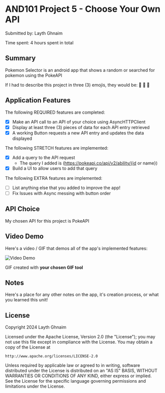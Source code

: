 <!-- (This is a comment) INSTRUCTIONS: Go through this page and fill out any **bolded** entries with their correct values.-->

# AND101 Project 5 - Choose Your Own API

Submitted by: Layth Ghnaim

Time spent: 4 hours spent in total

## Summary

Pokemon Selector is an android app that shows a random or searched for pokemon using the PokeAPI

If I had to describe this project in three (3) emojis, they would be: 📖 🐲 🔎

## Application Features

<!-- (This is a comment) Please be sure to change the [ ] to [x] for any features you completed.  If a feature is not checked [x], you might miss the points for that item! -->

The following REQUIRED features are completed:

- [x] Make an API call to an API of your choice using AsyncHTTPClient
- [x] Display at least three (3) pieces of data for each API entry retrieved
- [x] A working Button requests a new API entry and updates the data displayed

The following STRETCH features are implemented:

- [x] Add a query to the API request
  - The query I added is (https://pokeapi.co/api/v2/ability/{id or name})
- [x] Build a UI to allow users to add that query

The following EXTRA features are implemented:

- [ ] List anything else that you added to improve the app!
- [ ] Fix Issues with Async messing with button order

## API Choice

My chosen API for this project is PokeAPI

## Video Demo

Here's a video / GIF that demos all of the app's implemented features:

<img src='https://i.imgur.com/EX2qVJT.gif' title='Video Demo' width='' alt='Video Demo' />

GIF created with **your chosen GIF tool**

<!-- Recommended tools:
- [Kap](https://getkap.co/) for macOS
- [ScreenToGif](https://www.screentogif.com/) for Windows
- [peek](https://github.com/phw/peek) for Linux. -->

## Notes

Here's a place for any other notes on the app, it's creation process, or what you learned this unit!

## License

Copyright 2024 Layth Ghnaim

Licensed under the Apache License, Version 2.0 (the "License");
you may not use this file except in compliance with the License.
You may obtain a copy of the License at

    http://www.apache.org/licenses/LICENSE-2.0

Unless required by applicable law or agreed to in writing, software
distributed under the License is distributed on an "AS IS" BASIS,
WITHOUT WARRANTIES OR CONDITIONS OF ANY KIND, either express or implied.
See the License for the specific language governing permissions and
limitations under the License.
